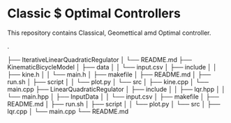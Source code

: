 # Classic $ Optimal Controllers

This repository contains Classical, Geomettical amd Optimal controller.

.

├── IterativeLinearQuadraticRegulator
│   └── README.md
├── KinematicBicycleModel
│   ├── data
│   │   └── input.csv
│   ├── include
│   │   ├── kine.h
│   │   └── main.h
│   ├── makefile
│   ├── README.md
│   ├── run.sh
│   ├── script
│   │   └── plot.py
│   └── src
│       ├── kine.cpp
│       └── main.cpp
├── LinearQuadraticRegulator
│   ├── include
│   │   ├── lqr.hpp
│   │   └── main.hpp
│   ├── InputData
│   │   └── input.csv
│   ├── makefile
│   ├── README.md
│   ├── run.sh
│   ├── script
│   │   └── plot.py
│   └── src
│       ├── lqr.cpp
│       └── main.cpp
└── README.md


